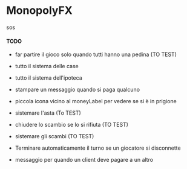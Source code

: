 # MonopolyFX

sos

#### TODO

- far partire il gioco solo quando tutti hanno una pedina (TO TEST)
- tutto il sistema delle case
- tutto il sistema dell'ipoteca
- stampare un messaggio quando si paga qualcuno
- piccola icona vicino al moneyLabel per vedere se si è in prigione
- sistemare l'asta (To TEST)
- chiudere lo scambio se lo si rifiuta (TO TEST)
- sistemare gli scambi (TO TEST)


- Terminare automaticamente il turno se un giocatore si disconnette
- messaggio per quando un client deve pagare a un altro